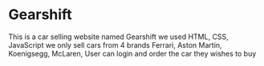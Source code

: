 # Gearshift
This is a car selling website named Gearshift we used HTML, CSS, JavaScript we only sell cars from 4 brands Ferrari, Aston Martin, Koenigsegg, McLaren, User can login and order the car they wishes to buy 
